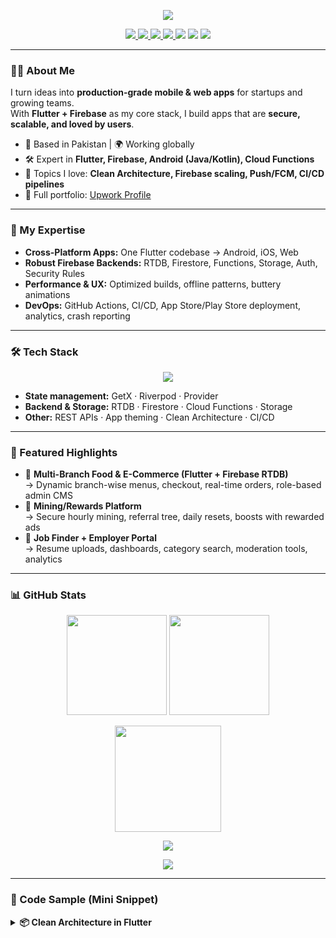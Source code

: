 <!-- ====== PROFILE HEADER ====== -->
<p align="center">
  <img src="https://readme-typing-svg.herokuapp.com?size=26&duration=2800&center=true&vCenter=true&width=740&lines=Hi%2C+I'm+Ali+Hassan;Flutter+%26+Firebase+Specialist;Android+%7C+iOS+%7C+Web+Engineer;Building+Clean%2C+Scalable+%26+Production-Ready+Apps" />
</p>

<p align="center">
  <a href="https://github.com/devali3697">
    <img src="https://komarev.com/ghpvc/?username=devali3697&label=Profile%20Views&color=0e75b6&style=flat" />
  </a>
  <a href="mailto:devalihassan01@gmail.com">
    <img src="https://img.shields.io/badge/Email-devalihassan01%40gmail.com-D14836?logo=gmail&logoColor=white" />
  </a>
  <a href="https://www.linkedin.com/in/ali-hassan-006aa2234">
    <img src="https://img.shields.io/badge/LinkedIn-ali--hassan--006aa2234-0A66C2?logo=linkedin&logoColor=white" />
  </a>
  <a href="https://www.upwork.com/freelancers/alihassanriaz?mp_source=share">
    <img src="https://img.shields.io/badge/Upwork-Portfolio-14a800?logo=upwork&logoColor=white" />
  </a>
  <img src="https://img.shields.io/badge/Open%20for%20Work-✔-brightgreen" />
  <img src="https://img.shields.io/github/followers/devali3697?style=social" />
  <img src="https://img.shields.io/github/stars/devali3697?style=social" />
</p>

---

### 👨‍💻 About Me
I turn ideas into **production-grade mobile & web apps** for startups and growing teams.  
With **Flutter + Firebase** as my core stack, I build apps that are **secure, scalable, and loved by users**.

- 📍 Based in Pakistan | 🌍 Working globally  
- 🛠 Expert in **Flutter, Firebase, Android (Java/Kotlin), Cloud Functions**  
- 💬 Topics I love: **Clean Architecture, Firebase scaling, Push/FCM, CI/CD pipelines**  
- 📂 Full portfolio: [Upwork Profile](https://www.upwork.com/freelancers/~018487c7c3f6c29f13?mp_source=share)

---

### 🧭 My Expertise
- **Cross-Platform Apps:** One Flutter codebase → Android, iOS, Web  
- **Robust Firebase Backends:** RTDB, Firestore, Functions, Storage, Auth, Security Rules  
- **Performance & UX:** Optimized builds, offline patterns, buttery animations  
- **DevOps:** GitHub Actions, CI/CD, App Store/Play Store deployment, analytics, crash reporting  

---

### 🛠 Tech Stack
<p align="center">
  <img src="https://skillicons.dev/icons?i=flutter,dart,firebase,androidstudio,java,kotlin,git,github,postman,vscode,cloudflare" />
</p>

- **State management:** GetX · Riverpod · Provider  
- **Backend & Storage:** RTDB · Firestore · Cloud Functions · Storage  
- **Other:** REST APIs · App theming · Clean Architecture · CI/CD  

---

### 🚀 Featured Highlights
- 🔹 **Multi-Branch Food & E-Commerce (Flutter + Firebase RTDB)**  
  → Dynamic branch-wise menus, checkout, real-time orders, role-based admin CMS  
- 🔹 **Mining/Rewards Platform**  
  → Secure hourly mining, referral tree, daily resets, boosts with rewarded ads  
- 🔹 **Job Finder + Employer Portal**  
  → Resume uploads, dashboards, category search, moderation tools, analytics  

---

### 📊 GitHub Stats
<p align="center">
  <img height="160" src="https://github-readme-stats.vercel.app/api?username=devali3697&show_icons=true&theme=tokyonight&hide_border=true" />
  <img height="160" src="https://github-readme-stats.vercel.app/api/top-langs/?username=devali3697&layout=compact&hide_border=true&theme=tokyonight" />
</p>

<p align="center">
  <img height="170" src="https://github-readme-streak-stats.herokuapp.com?user=devali3697&theme=tokyonight&hide_border=true" />
</p>

<p align="center">
  <a href="https://github.com/ryo-ma/github-profile-trophy">
    <img src="https://github-profile-trophy.vercel.app/?username=devali3697&margin-w=6&no-frame=true&theme=flat&row=1&column=7" />
  </a>
</p>

<p align="center">
  <img src="https://github-readme-activity-graph.vercel.app/graph?username=devali3697&theme=tokyo-night&hide_border=true" />
</p>

---

### 🧩 Code Sample (Mini Snippet)
<details>
<summary><b>📦 Clean Architecture in Flutter</b></summary>

```dart
// Example: Repository → UseCase → ViewModel → UI
class AuthRepository {
  final AuthService api;
  AuthRepository(this.api);

  Future<User> login(String email, String password) => api.login(email, password);
}

class LoginUseCase {
  final AuthRepository repo;
  LoginUseCase(this.repo);

  Future<User> call(String email, String password) => repo.login(email, password);
}

class LoginViewModel extends ChangeNotifier {
  final LoginUseCase useCase;
  bool loading = false;
  String? error;

  LoginViewModel(this.useCase);

  Future<User?> login(String email, String password) async {
    loading = true; error = null; notifyListeners();
    try {
      final user = await useCase(email, password);
      return user;
    } catch (e) {
      error = e.toString();
      return null;
    } finally {
      loading = false; notifyListeners();
    }
  }
}
